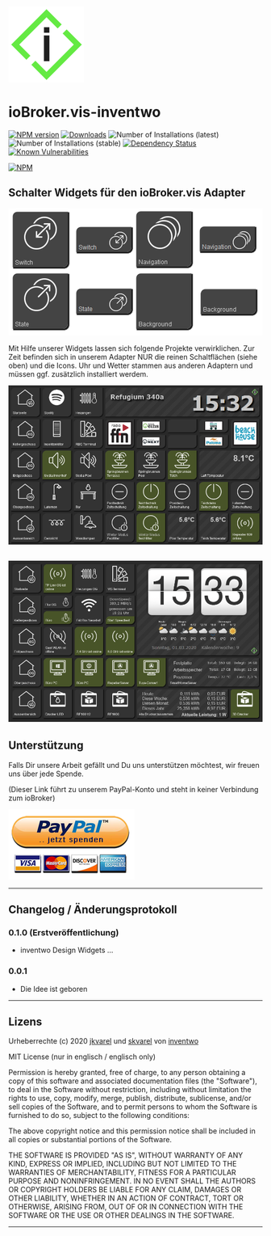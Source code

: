 ![Logo](admin/i_150.png)
# ioBroker.vis-inventwo

[![NPM version](http://img.shields.io/npm/v/ioBroker.vis-inventwo.svg)](https://www.npmjs.com/package/ioBroker.vis-inventwo)
[![Downloads](https://img.shields.io/npm/dm/ioBroker.vis-inventwo.svg)](https://www.npmjs.com/package/ioBroker.vis-inventwo)
![Number of Installations (latest)](http://ioBroker.live/badges/vis-inventwo-installed.svg)
![Number of Installations (stable)](http://ioBroker.live/badges/vis-inventwo-stable.svg)
[![Dependency Status](https://img.shields.io/david/inventwo/ioBroker.vis-inventwo.svg)](https://david-dm.org/inventwo/ioBroker.vis-inventwo)
[![Known Vulnerabilities](https://snyk.io/test/github/inventwo/ioBroker.vis-inventwo/badge.svg)](https://snyk.io/test/github/inventwo/ioBroker.vis-inventwo)

[![NPM](https://nodei.co/npm/ioBroker.vis-inventwo.png?downloads=true)](https://nodei.co/npm/ioBroker.vis-inventwo/)


## Schalter Widgets für den ioBroker.vis Adapter


![Beispiel](admin/Set.png)

Mit Hilfe unserer Widgets lassen sich folgende Projekte verwirklichen. Zur Zeit befinden sich in unserem Adapter NUR die reinen Schaltflächen (siehe oben) und die Icons. Uhr und Wetter stammen aus anderen Adaptern und müssen ggf. zusätzlich installiert werdem.

![Beispiel](admin/Preview.png)

![Beispiel](admin/Preview2.png)
---

## Unterstützung

Falls Dir unsere Arbeit gefällt und Du uns unterstützen möchtest, wir freuen uns über jede Spende.

(Dieser Link führt zu unserem PayPal-Konto und steht in keiner Verbindung zum ioBroker)

[![Spende](admin/spende.png)](https://www.paypal.com/cgi-bin/webscr?cmd=_s-xclick&hosted_button_id=GQPD3G25CKTEJ&source=url)

---

## Changelog / Änderungsprotokoll

### 0.1.0 (Erstveröffentlichung)
- inventwo Design Widgets
...

### 0.0.1
- Die Idee ist geboren

---

## Lizens

Urheberrechte (c) 2020 [jkvarel](https://github.com/jkvarel) und [skvarel](https://github.com/skvarel) von [inventwo](https://github.com/inventwo)


MIT License (nur in englisch / englisch only)

Permission is hereby granted, free of charge, to any person obtaining a copy
of this software and associated documentation files (the "Software"), to deal
in the Software without restriction, including without limitation the rights
to use, copy, modify, merge, publish, distribute, sublicense, and/or sell
copies of the Software, and to permit persons to whom the Software is
furnished to do so, subject to the following conditions:

The above copyright notice and this permission notice shall be included in all
copies or substantial portions of the Software.

THE SOFTWARE IS PROVIDED "AS IS", WITHOUT WARRANTY OF ANY KIND, EXPRESS OR
IMPLIED, INCLUDING BUT NOT LIMITED TO THE WARRANTIES OF MERCHANTABILITY,
FITNESS FOR A PARTICULAR PURPOSE AND NONINFRINGEMENT. IN NO EVENT SHALL THE
AUTHORS OR COPYRIGHT HOLDERS BE LIABLE FOR ANY CLAIM, DAMAGES OR OTHER
LIABILITY, WHETHER IN AN ACTION OF CONTRACT, TORT OR OTHERWISE, ARISING FROM,
OUT OF OR IN CONNECTION WITH THE SOFTWARE OR THE USE OR OTHER DEALINGS IN THE
SOFTWARE.

---